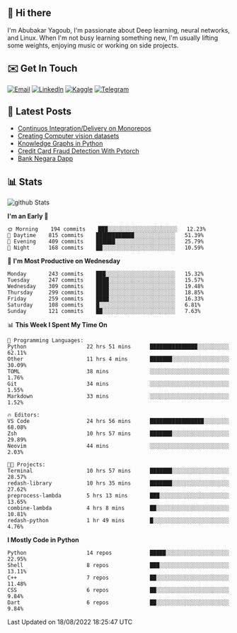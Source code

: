 ## 👋 Hi there

I'm Abubakar Yagoub, I'm passionate about Deep learning, neural networks, and
Linux. When I'm not busy learning something new, I'm usually lifting some
weights, enjoying music or working on side projects.

## ✉️ Get In Touch

[![Email](https://img.shields.io/badge/Email-f1f1f1?style=for-the-badge&logo=gmail&logoColor=0f111a)](mailto:git@blacksuan19.dev)
[![LinkedIn](https://img.shields.io/badge/LinkedIn-0077B5?style=for-the-badge&logo=linkedin&logoColor=white)](https://www.linkedin.com/in/blacksuan19/)
[![Kaggle](https://img.shields.io/badge/Kaggle-5acfff?style=for-the-badge&logo=kaggle&logoColor=white)](http://kaggle.com/abubakaryagob/)
[![Telegram](https://img.shields.io/badge/Telegram-2CA5E0?style=for-the-badge&logo=telegram&logoColor=white)](https://t.me/blacksuan19)

## 📩 Latest Posts

<!-- BLOG-POST-LIST:START -->

- [Continuos Integration/Delivery on Monorepos](http://blacksuan19.dev/blog/github-actions-monorepos/)
- [Creating Computer vision datasets](http://blacksuan19.dev/blog/creating-datasets/)
- [Knowledge Graphs in Python](http://blacksuan19.dev/projects/Knowledge_Graphs/)
- [Credit Card Fraud Detection With Pytorch](http://blacksuan19.dev/projects/credit-card-fraud-detection-with-pytorch/)
- [Bank Negara Dapp](http://blacksuan19.dev/projects/bank-negara/)
<!-- BLOG-POST-LIST:END -->

## 📊 Stats

![github Stats](https://github-readme-stats.vercel.app/api?username=blacksuan19&theme=github_dark&show_icons=true&count_private=true&custom_title=Github%20Stats&hide_border=true)

<!--START_SECTION:waka-->
**I'm an Early 🐤** 

```text
🌞 Morning    194 commits    ███░░░░░░░░░░░░░░░░░░░░░░   12.23% 
🌆 Daytime    815 commits    ████████████░░░░░░░░░░░░░   51.39% 
🌃 Evening    409 commits    ██████░░░░░░░░░░░░░░░░░░░   25.79% 
🌙 Night      168 commits    ██░░░░░░░░░░░░░░░░░░░░░░░   10.59%

```
📅 **I'm Most Productive on Wednesday** 

```text
Monday       243 commits    ███░░░░░░░░░░░░░░░░░░░░░░   15.32% 
Tuesday      247 commits    ████░░░░░░░░░░░░░░░░░░░░░   15.57% 
Wednesday    309 commits    ████░░░░░░░░░░░░░░░░░░░░░   19.48% 
Thursday     299 commits    ████░░░░░░░░░░░░░░░░░░░░░   18.85% 
Friday       259 commits    ████░░░░░░░░░░░░░░░░░░░░░   16.33% 
Saturday     108 commits    █░░░░░░░░░░░░░░░░░░░░░░░░   6.81% 
Sunday       121 commits    ██░░░░░░░░░░░░░░░░░░░░░░░   7.63%

```


📊 **This Week I Spent My Time On** 

```text
💬 Programming Languages: 
Python                   22 hrs 51 mins      ███████████████░░░░░░░░░░   62.11% 
Other                    11 hrs 4 mins       ███████░░░░░░░░░░░░░░░░░░   30.09% 
TOML                     38 mins             ░░░░░░░░░░░░░░░░░░░░░░░░░   1.76% 
Git                      34 mins             ░░░░░░░░░░░░░░░░░░░░░░░░░   1.55% 
Markdown                 33 mins             ░░░░░░░░░░░░░░░░░░░░░░░░░   1.52%

🔥 Editors: 
VS Code                  24 hrs 56 mins      █████████████████░░░░░░░░   68.08% 
Zsh                      10 hrs 57 mins      ███████░░░░░░░░░░░░░░░░░░   29.89% 
Neovim                   44 mins             ░░░░░░░░░░░░░░░░░░░░░░░░░   2.03%

🐱‍💻 Projects: 
Terminal                 10 hrs 57 mins      ███████░░░░░░░░░░░░░░░░░░   28.57% 
redash-library           10 hrs 35 mins      ███████░░░░░░░░░░░░░░░░░░   27.62% 
preprocess-lambda        5 hrs 13 mins       ███░░░░░░░░░░░░░░░░░░░░░░   13.65% 
combine-lambda           4 hrs 8 mins        ██░░░░░░░░░░░░░░░░░░░░░░░   10.81% 
redash-python            1 hr 49 mins        █░░░░░░░░░░░░░░░░░░░░░░░░   4.76%

```

**I Mostly Code in Python** 

```text
Python                   14 repos            █████░░░░░░░░░░░░░░░░░░░░   22.95% 
Shell                    8 repos             ███░░░░░░░░░░░░░░░░░░░░░░   13.11% 
C++                      7 repos             ██░░░░░░░░░░░░░░░░░░░░░░░   11.48% 
CSS                      6 repos             ██░░░░░░░░░░░░░░░░░░░░░░░   9.84% 
Dart                     6 repos             ██░░░░░░░░░░░░░░░░░░░░░░░   9.84%

```



 Last Updated on 18/08/2022 18:25:47 UTC
<!--END_SECTION:waka-->
